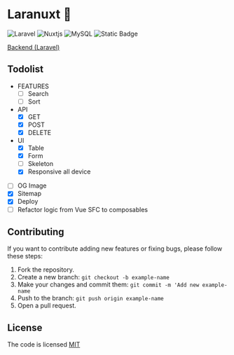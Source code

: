 # Laranuxt 🚀

![Laravel](https://img.shields.io/badge/Laravel-%23FF2D20.svg?logo=Laravel&logoColor=white)
![Nuxtjs](https://img.shields.io/badge/Nuxt-002E3B?logo=nuxtdotjs&logoColor=#00DC82)
![MySQL](https://img.shields.io/badge/MySQL-4479A1.svg?logo=MySQL&logoColor=white)
![Static Badge](https://img.shields.io/badge/license-MIT-brightgreen?label=LICENSE)

[Backend (Laravel)](https://github.com/adydetra/laranuxt-back)

## Todolist

- FEATURES
  - [ ] Search
  - [ ] Sort
- API
  - [x] GET
  - [x] POST
  - [x] DELETE
- UI
  - [x] Table
  - [x] Form
  - [ ] Skeleton
  - [x] Responsive all device
- [ ] OG Image
- [x] Sitemap
- [x] Deploy
- [ ] Refactor logic from Vue SFC to composables

## Contributing

If you want to contribute adding new features or fixing bugs, please follow these steps:

1. Fork the repository.
2. Create a new branch: `git checkout -b example-name`
3. Make your changes and commit them: `git commit -m 'Add new example-name`
4. Push to the branch: `git push origin example-name`
5. Open a pull request.

## License

The code is licensed [MIT](LICENSE)
